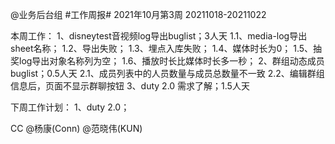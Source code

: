 @业务后台组 #工作周报#
2021年10月第3周 20211018-20211022

本周工作：
1、disneytest音视频log导出buglist；3人天
1.1、media-log导出sheet名称；
1.2、导出失败；
1.3、埋点入库失败；
1.4、媒体时长为0；
1.5、抽奖log导出对象名称列为空；
1.6、播放时长比媒体时长多一秒；
2、群组动态成员buglist；0.5人天
2.1、成员列表中的人员数量与成员总数量不一致
2.2、编辑群组信息后，页面不显示群聊按钮
3、duty 2.0 需求了解；1.5人天

下周工作计划：
1、duty 2.0；

CC @杨康(Conn) @范晓伟(KUN) 
